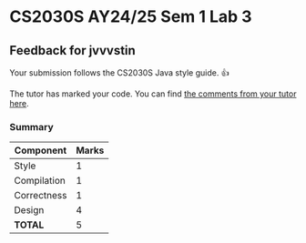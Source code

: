 # CS2030S AY24/25 Sem 1 Lab 3
## Feedback for jvvvstin
Your submission follows the CS2030S Java style guide. :+1:

The tutor has marked your code. You can find [the comments from your tutor here](https://www.github.com/nus-cs2030s-2425-s1/ex3-jvvvstin/commit/c0391d2f6a078327754a9e3b449dfc156368d4a1).
### Summary

| Component | Marks |
|-----------|-------|
| Style | 1 |
| Compilation | 1 |
| Correctness | 1 |
| Design | 4 |
| **TOTAL** | 5 |
